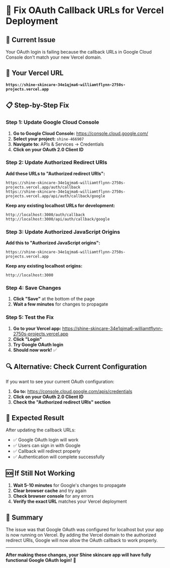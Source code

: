 # 🔧 Fix OAuth Callback URLs for Vercel Deployment

## 🚨 Current Issue
Your OAuth login is failing because the callback URLs in Google Cloud Console don't match your new Vercel domain.

## 🎯 Your Vercel URL
**`https://shine-skincare-34e1qjma6-williamtflynn-2750s-projects.vercel.app`**

## 📋 Step-by-Step Fix

### Step 1: Update Google Cloud Console

1. **Go to Google Cloud Console:** https://console.cloud.google.com/
2. **Select your project:** `shine-466907`
3. **Navigate to:** APIs & Services → Credentials
4. **Click on your OAuth 2.0 Client ID**

### Step 2: Update Authorized Redirect URIs

**Add these URLs to "Authorized redirect URIs":**

```
https://shine-skincare-34e1qjma6-williamtflynn-2750s-projects.vercel.app/auth/callback
https://shine-skincare-34e1qjma6-williamtflynn-2750s-projects.vercel.app/api/auth/callback/google
```

**Keep any existing localhost URLs for development:**
```
http://localhost:3000/auth/callback
http://localhost:3000/api/auth/callback/google
```

### Step 3: Update Authorized JavaScript Origins

**Add this to "Authorized JavaScript origins":**

```
https://shine-skincare-34e1qjma6-williamtflynn-2750s-projects.vercel.app
```

**Keep any existing localhost origins:**
```
http://localhost:3000
```

### Step 4: Save Changes

1. **Click "Save"** at the bottom of the page
2. **Wait a few minutes** for changes to propagate

### Step 5: Test the Fix

1. **Go to your Vercel app:** https://shine-skincare-34e1qjma6-williamtflynn-2750s-projects.vercel.app
2. **Click "Login"**
3. **Try Google OAuth login**
4. **Should now work!** ✅

## 🔍 Alternative: Check Current Configuration

If you want to see your current OAuth configuration:

1. **Go to:** https://console.cloud.google.com/apis/credentials
2. **Click on your OAuth 2.0 Client ID**
3. **Check the "Authorized redirect URIs" section**

## 🚀 Expected Result

After updating the callback URLs:
- ✅ Google OAuth login will work
- ✅ Users can sign in with Google
- ✅ Callback will redirect properly
- ✅ Authentication will complete successfully

## 🆘 If Still Not Working

1. **Wait 5-10 minutes** for Google's changes to propagate
2. **Clear browser cache** and try again
3. **Check browser console** for any errors
4. **Verify the exact URL** matches your Vercel deployment

## 📝 Summary

The issue was that Google OAuth was configured for localhost but your app is now running on Vercel. By adding the Vercel domain to the authorized redirect URIs, Google will now allow the OAuth callback to work properly.

---

**After making these changes, your Shine skincare app will have fully functional Google OAuth login!** 🎉 